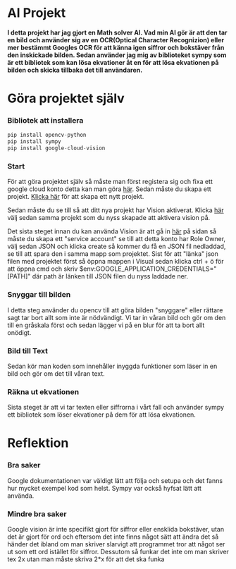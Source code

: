 # AI Projekt

**I detta projekt har jag gjort en Math solver AI. Vad min AI gör är att den tar en bild och använder sig av en OCR(Optical Character Recognizion) eller mer bestämmt Googles OCR för att känna igen siffror och bokstäver från den inskickade bilden. Sedan använder jag mig av biblioteket sympy som är ett bibliotek som kan lösa ekvationer åt en för att lösa ekvationen på bilden och skicka tillbaka det till användaren.**

# Göra projektet själv

### Bibliotek att installera

```python
pip install opencv-python
pip install sympy
pip install google-cloud-vision
```

### Start

För att göra projektet själv så måste man först registera sig och fixa ett google cloud konto detta kan man göra [här](https://cloud.google.com/). Sedan måste du skapa ett projekt. [Klicka här](https://console.cloud.google.com/projectselector2/home/dashboard?_ga=2.259457930.1620008954.1585551559-1932650620.1583783188) för att skapa ett nytt projekt.

Sedan måste du se till så att ditt nya projekt har Vision aktiverat. Klicka [här](https://console.cloud.google.com/flows/enableapi?apiid=vision.googleapis.com&_ga=2.195898028.1620008954.1585551559-1932650620.1583783188) välj sedan samma projekt som du nyss skapade att aktivera vision på.

Det sista steget innan du kan använda Vision är att gå in [här](https://console.cloud.google.com/apis/credentials/serviceaccountkey?_ga=2.263096844.1620008954.1585551559-1932650620.1583783188) på sidan så måste du skapa ett "service account" se till att detta konto har Role Owner, välj sedan JSON och klicka create så kommer du få en JSON fil nedladdad, se till att spara den i samma mapp som projektet. Sist för att "länka" json filen med projektet först så öppna mappen i Visual sedan klicka ctrl + ö för att öppna cmd och skriv $env:GOOGLE_APPLICATION_CREDENTIALS="[PATH]" där path är länken till JSON filen du nyss laddade ner.

### Snyggar till bilden

I detta steg använder du opencv till att göra bilden "snyggare" eller rättare sagt tar bort allt som inte är nödvändigt. Vi tar in våran bild och gör om den till en gråskala först och sedan lägger vi på en blur för att ta bort allt onödigt.

### Bild till Text

Sedan kör man koden som innehåller inyggda funktioner som läser in en bild och gör om det till våran text.

### Räkna ut ekvationen

Sista steget är att vi tar texten eller siffrorna i vårt fall och använder sympy ett bibliotek som löser ekvationer på dem för att lösa ekvationen.

# Reflektion

### Bra saker

Google dokumentationen var väldigt lätt att följa och setupa och det fanns hur mycket exempel kod som helst. Sympy var också hyfsat lätt att använda.

### Mindre bra saker

Google vision är inte specifikt gjort för siffror eller ensklida bokstäver, utan det är gjort för ord och eftersom det inte finns något sätt att ändra det så händer det ibland om man skriver slarvigt att programmet tror att något ser ut som ett ord istället för siffror. Dessutom så funkar det inte om man skriver tex 2x utan man måste skriva 2*x för att det ska funka
